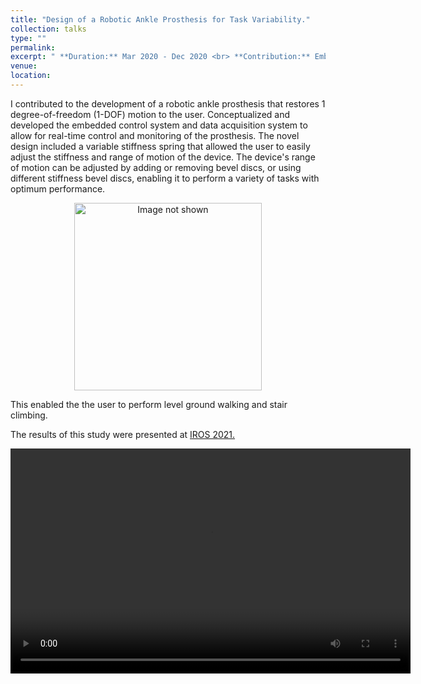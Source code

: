 ```yaml
---
title: "Design of a Robotic Ankle Prosthesis for Task Variability."
collection: talks
type: ""
permalink: 
excerpt: " **Duration:** Mar 2020 - Dec 2020 <br> **Contribution:** Embedded system design, Data Acquisition system, Control theory, Machine Design." 
venue:  
location: 
---
```




I contributed to the development of a robotic ankle prosthesis that restores 1 degree-of-freedom (1-DOF) motion to the user. Conceptualized and developed the embedded control system and data acquisition system to allow for real-time control and monitoring of the prosthesis. The novel design included a variable stiffness spring that allowed the user to easily adjust the stiffness and range of motion of the device. The device's range of motion can be adjusted by adding or removing bevel discs, or using different stiffness bevel discs, enabling it to perform a variety of tasks with optimum performance. 

<div align="center">
<img src="http://cshah96.github.io/ChinmayShah.github.io/images/Combo.JPG" alt="Image not shown" width="300" height="300">
 </div>

This enabled the the user to perform level ground walking and stair climbing. 

The results of this study were presented at [IROS 2021.](https://cshah96.github.io/ChinmayShah.github.io//publications/1-Paper/)

<div align="center">
<video width="640" height="360" controls>
  <source src="http://cshah96.github.io/ChinmayShah.github.io/images/IROS_FINAL_VIDEO.mp4" type="video/mp4">
  Your browser does not support the video tag.
</video>
</div>